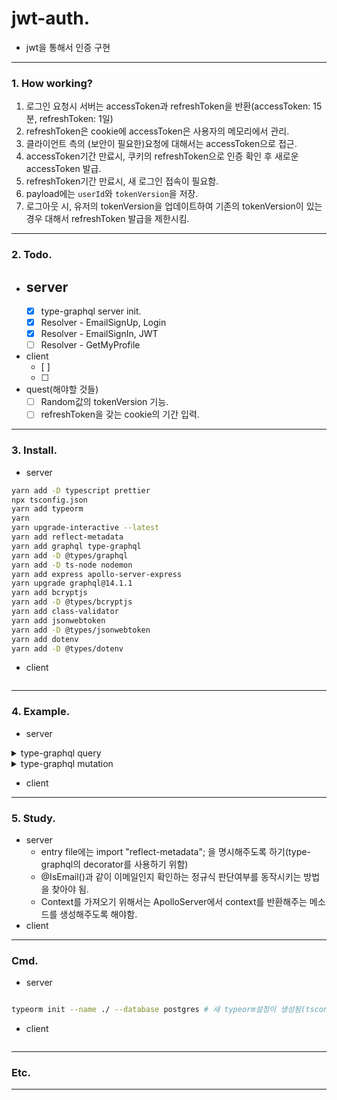 # jwt-auth.
- jwt을 통해서 인증 구현

---
### 1. How working? 
1. 로그인 요청시 서버는 accessToken과 refreshToken을 반환(accessToken: 15분, refreshToken: 1일)
2. refreshToken은 cookie에 accessToken은 사용자의 메모리에서 관리.
3. 클라이언트 측의 (보안이 필요한)요청에 대해서는 accessToken으로 접근.
4. accessToken기간 만료시, 쿠키의 refreshToken으로 인증 확인 후 새로운 accessToken 발급.
5. refreshToken기간 만료시, 새 로그인 접속이 필요함.
6. payload에는 `userId`와 `tokenVersion`을 저장.
7. 로그아웃 시, 유저의 tokenVersion을 업데이트하여 기존의 tokenVersion이 있는경우 대해서 refreshToken 발급을 제한시킴.

---
### 2. Todo.
- server
  -
  - [x] type-graphql server init. 
  - [x] Resolver - EmailSignUp, Login
  - [x] Resolver - EmailSignIn, JWT
  - [ ] Resolver - GetMyProfile
- client
  - [ ]
  - [ ] 

- quest(해야할 것들)
  - [ ] Random값의 tokenVersion 기능.
  - [ ] refreshToken을 갖는 cookie의 기간 입력.
---
### 3. Install.
- server  
```bash
yarn add -D typescript prettier
npx tsconfig.json
yarn add typeorm
yarn 
yarn upgrade-interactive --latest
yarn add reflect-metadata
yarn add graphql type-graphql
yarn add -D @types/graphql
yarn add -D ts-node nodemon
yarn add express apollo-server-express
yarn upgrade graphql@14.1.1
yarn add bcryptjs
yarn add -D @types/bcryptjs
yarn add class-validator
yarn add jsonwebtoken
yarn add -D @types/jsonwebtoken
yarn add dotenv
yarn add -D @types/dotenv

```

- client
```bash

```

---

### 4. Example.
- server
<details>
<summary>type-graphql query</summary>

<p>

```ts
// src/user/api/UserResolver.ts
import { Resolver } from 'type-graphql';
import { User } from '../../entity/User';

@Resolver(User)
class UserResolver {
  @Query(() => String)
  async sayHello (): Promise<string> {
    return 'hello';
  }
}

```
</p>
</details>

<details>
<summary>type-graphql mutation</summary>

```ts

/**
 *  다른 api 리졸버에서 참조하기 위해서 @ObjectType를 @Entity()에서는 꼭 사용하도록 해야함.
 */
// src/entity/User.ts
@ObjectType() 
@Entity('users')
class User extends BaseEntity {
  //...
}
// src/api/user/UserResolver.ts
@Mutation(() => EmailSignUpResponse)
async emailSignUp(
  @Arg('email') email: string,
  @Arg('passsword') password: string
): Promise<EmailSignUpResponse> {
  try {
    const hashPassword = bcrypt.hashSync(password, 10);
    const user = await User.create({
      email,
      password: hashPassword
    }).save(); // save를 사용해야 id가 생성되므로 return시 user값에서 에러가 발생하지 않음.
    
    return {
      ok: true,
      error: undefined,
      user
    };
  } catch(error) {
    return {
      ok: false,
      error: error.message,
      user: undefined
    };
  }
}

```

<p>

</p>
</details>

- client
---
### 5. Study.
- server
  - entry file에는 import "reflect-metadata"; 을 명시해주도록 하기(type-graphql의 decorator를 사용하기 위함)
  - @IsEmail()과 같이 이메일인지 확인하는 정규식 판단여부를 동작시키는 방법을 찾아야 됨.
  - Context를 가져오기 위해서는 ApolloServer에서 context를 반환해주는 메소드를 생성해주도록 해야함.
- client

---
### Cmd.
- server
```bash

typeorm init --name ./ --database postgres # 새 typeorm설정이 생성됨(tsconfig.json의 내용도 함께변하므로 인지)

```

- client

```

```
---
### Etc.


---